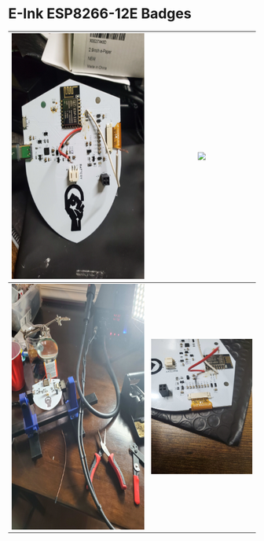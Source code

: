 # E-Ink ESP8266-12E Badges
|   <img height="500" src="images/badge.jpg"></img>  |      <img height="500" src="images/4.jpg"></img>     |
|:----------------------------------------------------------------:|:-----------------------------------------------------------------------:|
| <img height="500" src="images/2.jpg"></img> | <img width="280" src="images/3.jpg"></img> |
 
